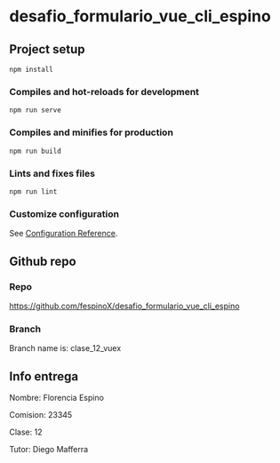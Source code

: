 # desafio_formulario_vue_cli_espino

## Project setup
```
npm install
```

### Compiles and hot-reloads for development
```
npm run serve
```

### Compiles and minifies for production
```
npm run build
```

### Lints and fixes files
```
npm run lint
```

### Customize configuration
See [Configuration Reference](https://cli.vuejs.org/config/).


## Github repo

### Repo

https://github.com/fespinoX/desafio_formulario_vue_cli_espino


### Branch

Branch name is: clase_12_vuex


## Info entrega

Nombre: Florencia Espino

Comision: 23345

Clase: 12

Tutor: Diego Mafferra
